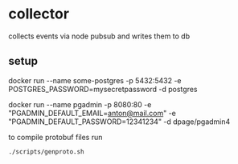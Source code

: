 # collector
collects events via node pubsub and writes them to db

## setup
docker run --name some-postgres -p 5432:5432 -e POSTGRES_PASSWORD=mysecretpassword -d postgres

docker run --name pgadmin -p 8080:80 -e "PGADMIN_DEFAULT_EMAIL=anton@mail.com" -e "PGADMIN_DEFAULT_PASSWORD=12341234" -d dpage/pgadmin4

to compile protobuf files run

`./scripts/genproto.sh `